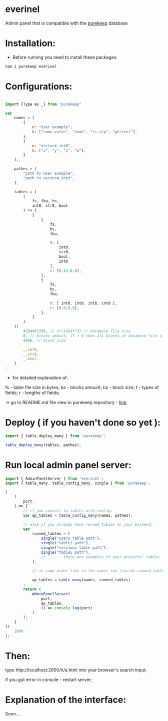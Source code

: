 # everinel

Admin panel that is compatible with the [purekeep](https://github.com/dencelman1/purekeep) database


# Installation:

- Before running you need to install these packages:

```sh
npm i purekeep everinel
```

# Configurations:

```js

import {Type as _} from "purekeep"

var
    names = [
        {
            n: "User example",
            k: ["some_value", "name", "is_vip", "percent"],
        },
        {
            n: "vector4_int8",
            k: ["x", "y", "z", "w"],
        }
    ],

    pathes = [
        "path to User example",
        "path to vector4_int8",
    ],

    tables = (
        (
            fs, fba, bs,
            int8, str8, bool
        ) => (
            [
                {
                    fs,
                    bs,
                    fba,

                    t: [
                        int8,
                        str8,
                        bool,
                        int8
                    ],
                    r: [0,13,0,0],
                },
                {
                    fs,
                    bs,
                    fba,
                    
                    t: [ int8, int8, int8, int8 ],
                    r: [0,0,0,0],
                },
            ]
        )
    )(
        4294967296, // 4*(1024**3) // database file size
        0, // blocks amount, if > 0 then all blocks of database file size
        4096, // block_size

        _.int8,
        _.str8,
        _.bool,
    )
;

```

- for detailed explanation of:

fs - table file size in bytes;
bs - blocks amount;
bs - block size;
t - types of fields;
r - lengths of fields;

-> go to README.md file view in purekeep repository - [link](https://github.com/dencelman1/purekeep);


# Deploy ( if you haven't done so yet ):

```js
import { table_deploy_many } from 'purekeep';

table_deploy_many(tables, pathes);
```

# Run local admin panel server:

```js
import { AdminPanelServer } from 'everinel';
import { table_many, table_config_many, single } from 'purekeep';

(
    (
        port,
    ) => {
        // if you connect to tables with config:
        var ap_tables = table_config_many(names, pathes);

        // else if you already have runned tables on your backend:
        var
            runned_tables = [
                single("users table path"),
                single("table1 path"),
                single("sessions table path"),
                single("table5 path"),
                // .... - there are examples of your projects' tables
            ],
            
            // in same order like in the names too (inside runned_tables)

            ap_tables = table_many(names, runned_tables)
        ;
        return (
            AdminPanelServer(
                port,
                ap_tables,
                () => console.log(port)
            )
        );
    }
)(
    2000
);
```

# Then:

type http://localhost:2000/h/a.html into your browser's search input;

if you got error in console - restart server;


# Explanation of the interface:

Soon....
